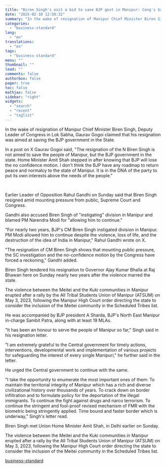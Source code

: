 ```yaml
---
title: "Biren Singh's exit a bid to save BJP govt in Manipur: Cong's Gaurav Gogoi"
date: "2025-02-10 12:50:32"
summary: "In the wake of resignation of Manipur Chief Minister Biren Singh, Deputy Leader of Congress in Lok Sabha, Gaurav Gogoi claimed that his resignation was aimed at saving the BJP government in the State. In a post on X Gaurav Gogoi said, \"The resignation of the N Biren Singh is..."
categories:
  - "business-standard"
lang:
  - "en"
translations:
  - "en"
tags:
  - "business-standard"
menu: ""
thumbnail: ""
lead: ""
comments: false
authorbox: false
pager: true
toc: false
mathjax: false
sidebar: "right"
widgets:
  - "search"
  - "recent"
  - "taglist"
---
```


In the wake of resignation of Manipur Chief Minister Biren Singh, Deputy Leader of Congress in Lok Sabha, Gaurav Gogoi claimed that his resignation was aimed at saving the BJP government in the State.

In a post on X Gaurav Gogoi said, "The resignation of the N Biren Singh is not aimed to save the people of Manipur, but the BJP government in the state. Home Minister Amit Shah stepped in after knowing that BJP will lose the no confidence motion. I don't think the BJP have any roadmap to return peace and normalcy to the state of Manipur. It is in the DNA of the party to put its own interests above the needs of the people."

 

Earlier Leader of Opposition Rahul Gandhi on Sunday said that Biren Singh resigned amid mounting pressure from public, Supreme Court and Congress.

Gandhi also accused Biren Singh of "instigating" division in Manipur and blamed PM Narendra Modi for "allowing him to continue."

"For nearly two years, BJP's CM Biren Singh instigated division in Manipur. PM Modi allowed him to continue despite the violence, loss of life, and the destruction of the idea of India in Manipur," Rahul Gandhi wrote on X.

"The resignation of CM Biren Singh shows that mounting public pressure, the SC investigation and the no-confidence motion by the Congress have forced a reckoning," Gandhi added.

Biren Singh tendered his resignation to Governor Ajay Kumar Bhalla at Raj Bhawan here on Sunday nearly two years after the violence marred the state.

The violence between the Meitei and the Kuki communities in Manipur erupted after a rally by the All Tribal Students Union of Manipur (ATSUM) on May 3, 2023, following the Manipur High Court order directing the state to consider the inclusion of the Meitei community in the Scheduled Tribes list.

He was accompanied by BJP president A Sharda, BJP's North East Manipur in-charge Sambit Patra, along with at least 19 MLAs.

"It has been an honour to serve the people of Manipur so far," Singh said in his resignation letter.

"I am extremely grateful to the Central government for timely actions, interventions, developmental work and implementation of various projects for safeguarding the interest of every single Manipuri," he further said in the letter.

He urged the Central government to continue with the same.

"I take the opportunity to enumerate the most important ones of them: To maintain the territorial integrity of Manipur which has a rich and diverse civilizational history over thousands of years. To crack down on border infiltration and to formulate policy for the deportation of the illegal immigrants. To continue the fight against drugs and narco terrorism. To continue the stringent and fool-proof revised mechanism of FMR with the biometric being stringently applied. Time bound and faster border which is underway," Singh's letter read.

Biren Singh met Union Home Minister Amit Shah, in Delhi earlier on Sunday.

The violence between the Meitei and the Kuki communities in Manipur erupted after a rally by the All Tribal Students Union of Manipur (ATSUM) on May 3, 2023, following the Manipur High Court order directing the state to consider the inclusion of the Meitei community in the Scheduled Tribes list.

[business-standard](https://www.business-standard.com/politics/biren-singh-s-exit-a-bid-to-save-bjp-govt-in-manipur-cong-s-gaurav-gogoi-125021000178_1.html)
